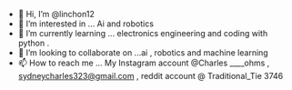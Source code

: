 - 👋 Hi, I’m @linchon12
- 👀 I’m interested in ... Ai and robotics 
- 🌱 I’m currently learning ... electronics engineering and coding with python .
- 💞️ I’m looking to collaborate on ...ai , robotics and machine learning
- 📫 How to reach me ... My Instagram account @Charles ____ohms , sydneycharles323@gmail.com , reddit account @ Traditional_Tie 3746

<!---
linchon12/linchon12 is a ✨ special ✨ repository because its `README.md` (this file) appears on your GitHub profile.
You can click the Preview link to take a look at your changes.
--->
